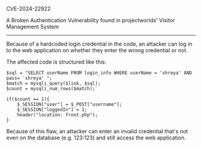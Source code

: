 CVE-2024-22922

A Broken Authentication Vulnerability found in projectworlds' Visitor Management System

----

Because of a hardcoded login credential in the code, an attacker can log in to the web application on whether they enter the wrong credential or not.

The affected code is structured like this:

	$sql = "SELECT userName FROM login_info WHERE userName = 'shreya' AND pass= 'shreya' ";
	$match = mysqli_query($link, $sql);
	$count = mysqli_num_rows($match);`
	
	if($count == 1){
		$_SESSION["user"] = $_POST["username"];
		$_SESSION["loggedIn"] = 1;
		header("location: front.php");
	} 

 Because of this flaw, an attacker can enter an invalid credential that's not even on the database (e.g. 123:123) and still access the web application.
